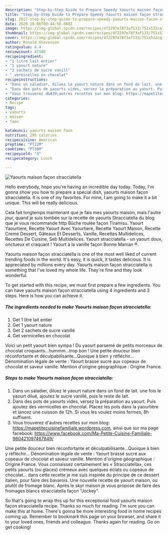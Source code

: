 ```yaml
---
description: "Step-by-Step Guide to Prepare Speedy Yaourts maison façon stracciatella"
title: "Step-by-Step Guide to Prepare Speedy Yaourts maison façon stracciatella"
slug: 2617-step-by-step-guide-to-prepare-speedy-yaourts-maison-facon-stracciatella
date: 2020-10-06T00:44:50.088Z
image: https://img-global.cpcdn.com/recipes/4f2297e78f3af133/751x532cq70/yaourts-maison-facon-stracciatella-photo-principale-de-la-recette.jpg
thumbnail: https://img-global.cpcdn.com/recipes/4f2297e78f3af133/751x532cq70/yaourts-maison-facon-stracciatella-photo-principale-de-la-recette.jpg
cover: https://img-global.cpcdn.com/recipes/4f2297e78f3af133/751x532cq70/yaourts-maison-facon-stracciatella-photo-principale-de-la-recette.jpg
author: Ronald Stevenson
ratingvalue: 4.4
reviewcount: 47186
recipeingredient:
- "1 litre lait entier"
- "1 yaourt nature"
- "2 sachets de sucre vanill"
- " vermicelles en chocolat"
recipeinstructions:
- "Dans un saladier, diluez le yaourt nature dans un fond de lait. une fois le yaourt dilué, ajoutez le sucre vanillé, puis le reste de lait."
- "Dans des pots de yaourts vides, versez la préparation au yaourt. Puis ajoutez des vermicelles en chocolat. Placez les pots dans la yaourtière et lancez une cuisson de 12h. Si vous les voulez moins fermes, 8h suffisent."
- "Vous trouverez d&#39;autres recettes sur mon blog: https://mapetitecuisinefamiliale.wordpress.com, ainsi que sur ma page facebook: https://www.facebook.com/Ma-Petite-Cuisine-Familiale-960421097467849/"
categories:
- Recipe
tags:
- yaourts
- maison
- faon

katakunci: yaourts maison faon 
nutrition: 295 calories
recipecuisine: American
preptime: "PT22M"
cooktime: "PT38M"
recipeyield: "3"
recipecategory: Lunch

---
```



![Yaourts maison façon stracciatella](https://img-global.cpcdn.com/recipes/4f2297e78f3af133/751x532cq70/yaourts-maison-facon-stracciatella-photo-principale-de-la-recette.jpg)

Hello everybody, hope you're having an incredible day today. Today, I'm gonna show you how to prepare a special dish, yaourts maison façon stracciatella. It is one of my favorites. For mine, I am going to make it a bit unique. This will be really delicious.

Cela fait longtemps maintenant que je fais mes yaourts maison, mais l&#39;autre jour, quand je suis tombée sur la recette de yaourts Stracciatella du blog que je vous recommande http Bûche roulée façon Tiramisu. Yaourt Yaourtiere, Recette Yaourt Avec Yaourtiere, Recette Yaourt Maison, Recette Creme Dessert, Gâteaux Et Desserts, Vanille, Recettes Multidelices, Recettes De Cuisine, Seb Multidelices. Yaourt stracciatella - un yaourt doux, onctueux et craquant ! Yaourt à la vanille façon Bonne Maman ®.

Yaourts maison façon stracciatella is one of the most well liked of current trending foods in the world. It's easy, it is quick, it tastes delicious. It is appreciated by millions every day. Yaourts maison façon stracciatella is something that I've loved my whole life. They're fine and they look wonderful.


To get started with this recipe, we must first prepare a few ingredients. You can have yaourts maison façon stracciatella using 4 ingredients and 3 steps. Here is how you can achieve it.

<!--inarticleads1-->

##### The ingredients needed to make Yaourts maison façon stracciatella:

1. Get 1 litre lait entier
1. Get 1 yaourt nature
1. Get 2 sachets de sucre vanillé
1. Get  vermicelles en chocolat


Voici un petit yaourt bien sympa ! Du yaourt parsemé de petits morceaux de chocolat croquants…hummm…trop bon ! Une petite douceur bien réconfortante et déculpabilisante…Quoique à bien y réfléchir… Dénomination légale de vente : Yaourt brassé sucré aux copeaux de chocolat et saveur vanille. Mention d&#39;origine géographique : Origine France. 

<!--inarticleads2-->

##### Steps to make Yaourts maison façon stracciatella:

1. Dans un saladier, diluez le yaourt nature dans un fond de lait. une fois le yaourt dilué, ajoutez le sucre vanillé, puis le reste de lait.
1. Dans des pots de yaourts vides, versez la préparation au yaourt. Puis ajoutez des vermicelles en chocolat. Placez les pots dans la yaourtière et lancez une cuisson de 12h. Si vous les voulez moins fermes, 8h suffisent.
1. Vous trouverez d&#39;autres recettes sur mon blog: https://mapetitecuisinefamiliale.wordpress.com, ainsi que sur ma page facebook: https://www.facebook.com/Ma-Petite-Cuisine-Familiale-960421097467849/


Une petite douceur bien réconfortante et déculpabilisante…Quoique à bien y réfléchir… Dénomination légale de vente : Yaourt brassé sucré aux copeaux de chocolat et saveur vanille. Mention d&#39;origine géographique : Origine France. Vous connaissez certainement les « Stracciatella», ces petits yaourts (ou glaces) crémeux avec quelques éclats ou copeaux de chocolat… dans cette recette je me suis inspirée du principe de ce dessert italien, pour faire des bavarois. Une nouvelle recette de yaourt maison, ou plutôt de fromage blanc. Après le skyr maison je vous propose de faire des fromages blancs stracciatella façon &#34;Jockey&#34;. 

So that's going to wrap this up for this exceptional food yaourts maison façon stracciatella recipe. Thanks so much for reading. I'm sure you can make this at home. There's gonna be more interesting food in home recipes coming up. Remember to bookmark this page on your browser, and share it to your loved ones, friends and colleague. Thanks again for reading. Go on get cooking!
